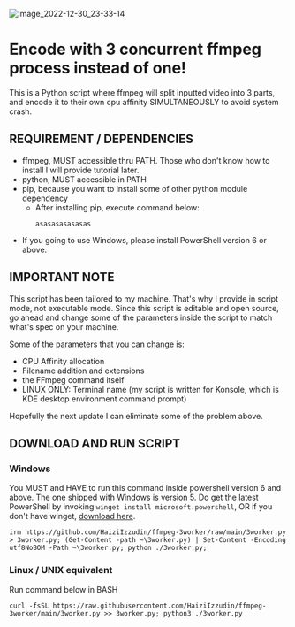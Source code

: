 ![image_2022-12-30_23-33-14](https://user-images.githubusercontent.com/79714350/210088270-1e48cc3e-e0f6-438e-9452-c44bb99dab54.png)


# Encode with 3 concurrent ffmpeg process instead of one!
This is a Python script where ffmpeg will split inputted video into 3 parts, and encode it to their own cpu affinity SIMULTANEOUSLY to avoid system crash.

## REQUIREMENT / DEPENDENCIES
- ffmpeg, MUST accessible thru PATH. Those who don't know how to install I will provide tutorial later.
- python, MUST accessible in PATH
- pip, because you want to install some of other python module dependency
  - After installing pip, execute command below:
    ```
    asasasasasasas
    ```
- If you going to use Windows, please install PowerShell version 6 or above.

## IMPORTANT NOTE
This script has been tailored to my machine. That's why I provide in script mode, not executable mode. Since this script is editable and open source, go ahead and change some of the parameters inside the script to match what's spec on your machine.

Some of the parameters that you can change is:
  - CPU Affinity allocation
  - Filename addition and extensions
  - the FFmpeg command itself
  - LINUX ONLY: Terminal name (my script is written for Konsole, which is KDE desktop environment command prompt)
  
Hopefully the next update I can eliminate some of the problem above.

## DOWNLOAD AND RUN SCRIPT
### Windows
You MUST and HAVE to run this command inside powershell version 6 and above. The one shipped with Windows is version 5. Do get the latest PowerShell by invoking `winget install microsoft.powershell`, OR if you don't have winget, [download here](https://learn.microsoft.com/en-gb/powershell/scripting/install/installing-powershell-on-windows?view=powershell-7.3#msi).
```
irm https://github.com/HaiziIzzudin/ffmpeg-3worker/raw/main/3worker.py > 3worker.py; (Get-Content -path ~\3worker.py) | Set-Content -Encoding utf8NoBOM -Path ~\3worker.py; python ./3worker.py;
```
### Linux / UNIX equivalent
Run command below in BASH
```
curl -fsSL https://raw.githubusercontent.com/HaiziIzzudin/ffmpeg-3worker/main/3worker.py >> 3worker.py; python3 ./3worker.py
```
